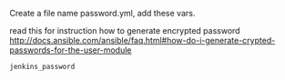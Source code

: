 Create a file name password.yml, add these vars.

read this for instruction how to generate encrypted password http://docs.ansible.com/ansible/faq.html#how-do-i-generate-crypted-passwords-for-the-user-module

```
jenkins_password
```

